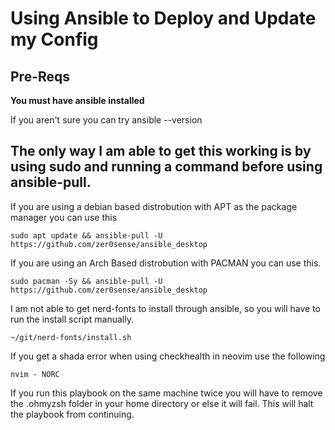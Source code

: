 # Using Ansible to Deploy and Update my Config

## Pre-Reqs
**You must have ansible installed**

If you aren't sure you can try ansible --version

The only way I am able to get this working is by using sudo and running a command before using ansible-pull.
---
If you are using a debian based distrobution with APT as the package manager you can use this

```
sudo apt update && ansible-pull -U https://github.com/zer0sense/ansible_desktop
```
If you are using an Arch Based distrobution with PACMAN you can use this.

```
sudo pacman -Sy && ansible-pull -U https://github.com/zer0sense/ansible_desktop
```

I am not able to get nerd-fonts to install through ansible, so you will have to run the install script manually.
	
```
~/git/nerd-fonts/install.sh
```

If you get a shada error when using checkhealth in neovim use the following
```
nvim - NORC
```
If you run this playbook on the same machine twice you will have to remove the .ohmyzsh folder in your home directory or else it will fail. This will halt the playbook from continuing. 
